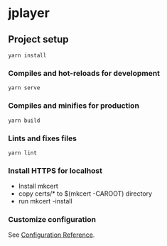 # jplayer

## Project setup
```
yarn install
```

### Compiles and hot-reloads for development
```
yarn serve
```

### Compiles and minifies for production
```
yarn build
```

### Lints and fixes files
```
yarn lint
```

### Install HTTPS for localhost
* Install mkcert
* copy certs/* to $(mkcert -CAROOT) directory
* run mkcert -install

### Customize configuration
See [Configuration Reference](https://cli.vuejs.org/config/).
